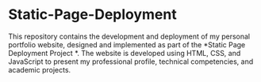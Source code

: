 # Static-Page-Deployment
This repository contains the development and deployment of my personal portfolio website, designed and implemented as part of the *Static Page Deployment Project *. The website is developed using HTML, CSS, and JavaScript to present my professional profile, technical competencies, and academic projects.
